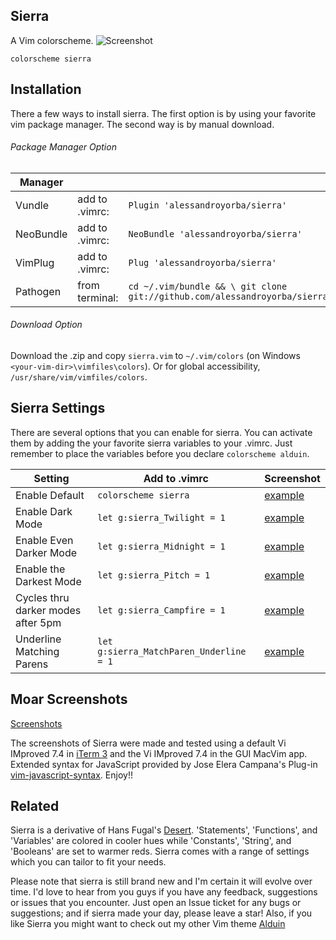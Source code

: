 Sierra
------

A Vim colorscheme. 
![Screenshot](http://bit.ly/1OcsXoW)
```VimL
colorscheme sierra
```

Installation
---------------
There a few ways to install sierra. The first option is by using your favorite vim package manager. The second way is by manual download.

###### Package Manager Option
| Manager          |                 |                                                                           |
|------------------|-----------------|---------------------------------------------------------------------------|
| Vundle           | add to .vimrc:  | `Plugin 'alessandroyorba/sierra'`                                         |
| NeoBundle        | add to .vimrc:  | `NeoBundle 'alessandroyorba/sierra'`                                      |
| VimPlug          | add to .vimrc:  | `Plug 'alessandroyorba/sierra'`                                           |
| Pathogen         | from terminal:  | `cd ~/.vim/bundle && \ git clone git://github.com/alessandroyorba/sierra` |

###### Download Option
Download the .zip and copy `sierra.vim` to `~/.vim/colors` (on Windows `<your-vim-dir>\vimfiles\colors`). Or for global accessibility, `/usr/share/vim/vimfiles/colors`.

Sierra Settings
---------------
There are several options that you can enable for sierra. You can activate them by adding the your favorite sierra variables to your .vimrc. Just remember to place the variables before you declare `colorscheme alduin`.

| Setting                            | Add to .vimrc                            | Screenshot                                                                |
|------------------------------------|------------------------------------------|---------------------------------------------------------------------------|
| Enable Default                     | `colorscheme sierra`                     | [example](http://bit.ly/1OcsXoW)|
| Enable Dark Mode                   | `let g:sierra_Twilight = 1`              | [example](http://bit.ly/28iLTc7)|
| Enable Even Darker Mode            | `let g:sierra_Midnight = 1`              | [example](http://bit.ly/1YdvFN4)|
| Enable the Darkest Mode            | `let g:sierra_Pitch = 1`                 | [example](http://bit.ly/1Ydv2Do)|
| Cycles thru darker modes after 5pm | `let g:sierra_Campfire = 1`              | [example](http://bit.ly/1Ydv2Do)|
| Underline Matching Parens          | `let g:sierra_MatchParen_Underline = 1`  | [example](http://bit.ly/1TY28XX)|

Moar Screenshots
----------------
[Screenshots](https://github.com/AlessandroYorba/Sierra/issues/1)

The screenshots of Sierra were made and tested using a default Vi IMproved 7.4 in [iTerm 3](https://www.iterm2.com) and the Vi IMproved 7.4 in the GUI MacVim app. Extended syntax for JavaScript provided by Jose Elera Campana's Plug-in [vim-javascript-syntax](https://github.com/jelera/vim-javascript-syntax). Enjoy!!

Related 
-------
Sierra is a derivative of Hans Fugal's [Desert](https://github.com/fugalh/desert.vim). 'Statements', 'Functions', and 'Variables' are colored in cooler hues while 'Constants', 'String', and 'Booleans' are set to warmer reds. Sierra comes with a range of settings which you can tailor to fit your needs.

Please note that sierra is still brand new and I'm certain it will evolve over time. I'd love to hear from you guys if you have any feedback, suggestions or issues that you encounter. Just open an Issue ticket for any bugs or suggestions; and if sierra made your day, please leave a star! Also, if you like Sierra you might want to check out my other Vim theme [Alduin](https://github.com/AlessandroYorba/Alduin)
